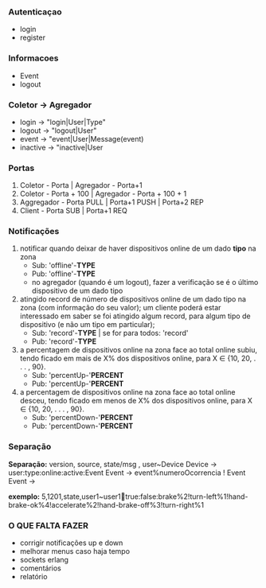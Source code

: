 ### Autenticaçao
* login
* register

### Informacoes
* Event <string>
* logout

### Coletor -> Agregador
* login -> "login|User|Type"
* logout -> "logout|User"
* event -> "event|User|Message(event)
* inactive -> "inactive|User

### Portas
1. Coletor - Porta | Agregador - Porta+1
2. Coletor - Porta + 100 | Agregador - Porta + 100 + 1
3. Aggregador - Porta PULL | Porta+1 PUSH | Porta+2 REP
4. Client - Porta SUB | Porta+1 REQ

### Notificações
1. notificar quando deixar de haver dispositivos online de um dado **tipo** na zona
    * Sub: 'offline'-**TYPE**
    * Pub: 'offline'-**TYPE**
    * no agregador (quando é um logout), fazer a verificação se é o último dispositivo de um dado tipo
2. atingido record de número de dispositivos online de um dado tipo na zona (com informação do seu valor); um cliente poderá estar interessado em saber se foi atingido algum record, para algum tipo de dispositivo (e não um tipo em particular);
    * Sub: 'record'-**TYPE** | se for para todos: 'record'
    * Pub: 'record'-**TYPE**
3. a percentagem de dispositivos online na zona face ao total online subiu, tendo ficado em mais de X% dos dispositivos online, para X ∈ {10, 20, . . . , 90}.
    * Sub: 'percentUp-'**PERCENT**
    * Pub: 'percentUp-'**PERCENT**
4. a percentagem de dispositivos online na zona face ao total online desceu, tendo ficado em menos de X% dos dispositivos online, para X ∈ {10, 20, . . . , 90}.
    * Sub: 'percentDown-'**PERCENT**
    * Pub: 'percentDown-'**PERCENT**


### Separação
**Separação:**
version, source, state/msg , user~Device
Device -> user:type:online:active:Event
Event -> event%numeroOcorrencia ! Event
Event -> 

**exemplo:**
5,1201,state,user1~user1:car:true:false:brake%2!turn-left%1!hand-brake-ok%4!accelerate%2!hand-brake-off%3!turn-right%1


### O QUE FALTA FAZER
* corrigir notificações up e down
* melhorar menus caso haja tempo
* sockets erlang
* comentários
* relatório
